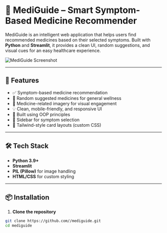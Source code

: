 # 💊 MediGuide – Smart Symptom-Based Medicine Recommender

MediGuide is an intelligent web application that helps users find recommended medicines based on their selected symptoms. Built with **Python** and **Streamlit**, it provides a clean UI, random suggestions, and visual cues for an easy healthcare experience.

![MediGuide Screenshot](images/screenshot.png)

---

## 🚀 Features

- ✅ Symptom-based medicine recommendation
- 🎲 Random suggested medicines for general wellness
- 📸 Medicine-related imagery for visual engagement
- 💡 Clean, mobile-friendly, and responsive UI
- 🧠 Built using OOP principles
- 📱 Sidebar for symptom selection
- 🌈 Tailwind-style card layouts (custom CSS)

---

## 🛠 Tech Stack

- **Python 3.9+**
- **Streamlit**
- **PIL (Pillow)** for image handling
- **HTML/CSS** for custom styling

---

## 📦 Installation

1. **Clone the repository**

```bash
git clone https://github.com//mediguide.git
cd mediguide

